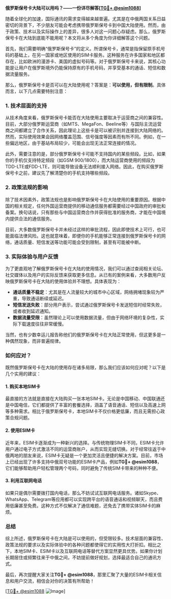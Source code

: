 **俄罗斯保号卡大陆可以用吗？——一份详尽解答[[TG💪+ @esim1088](https://t.me/s/esim1088)]**

随着全球化的加速，国际通讯的需求变得越来越普遍。尤其是在中俄两国关系日益密切的背景下，不少朋友可能会考虑携带俄罗斯保号卡到中国大陆使用。然而，由于政策、技术以及实际操作上的差异，很多人对这一问题心存疑虑。那么，俄罗斯保号卡在大陆到底能不能用呢？本文将从多个角度为你详细解答这个问题。

首先，我们需要明确“俄罗斯保号卡”的定义。所谓保号卡，通常是指保留原手机号码的基础上，在另一国家或地区使用的SIM卡服务。这种服务在许多国家和地区都存在，比如欧洲的漫游卡、美国的虚拟号码等。对于俄罗斯保号卡来说，其核心功能是让用户在俄罗斯境外仍能保持原有的手机号码，并享受基本的通话、短信和数据流量服务。

那么，俄罗斯保号卡是否可以在大陆使用呢？答案是：**可以使用，但有限制**。具体而言，以下几点需要特别注意：

### **1. 技术层面的支持**
从技术角度来看，俄罗斯保号卡能否在大陆使用主要取决于运营商之间的兼容性。目前，大部分俄罗斯运营商（如MTS、MegaFon、Beeline等）与国际主流运营商之间都建立了合作关系，因此理论上这些卡是可以被识别并连接到大陆网络的。然而，实际使用效果会因网络覆盖范围、信号强度等因素而有所不同。例如，在一些偏远地区，由于基站布局较少，可能会出现无法正常连接的情况。

此外，需要注意的是，部分俄罗斯保号卡可能不支持国内的某些频段。比如，如果你的手机仅支持特定频段（如GSM 900/1800），而大陆运营商使用的频段为TDD-LTE或FDD-LTE，则可能导致设备无法顺利接入网络。因此，在购买俄罗斯保号卡之前，建议先了解清楚你的手机支持哪些频段。

### **2. 政策法规的影响**
除了技术因素外，政策法规也是影响俄罗斯保号卡在大陆使用的重要原因。根据中国的相关规定，任何外国运营商提供的移动通信服务都需要经过中国政府的审批和备案。换句话说，只有那些与中国运营商合作并获得批准的服务商，才能在中国境内提供合法的通信服务。

目前，大多数俄罗斯保号卡并未经过这样的审批流程，因此即使技术上可行，也可能面临法律风险。这也就意味着，即便你的手机能够正常连接到俄罗斯保号卡的网络，通话质量、短信发送等功能可能会受到限制，甚至有可能被中断。

### **3. 实际体验与用户反馈**
为了更直观地了解俄罗斯保号卡在大陆的使用情况，我们可以通过查阅相关论坛、社交媒体以及用户的实际反馈来获取更多信息。从已有的案例来看，大多数用户反映俄罗斯保号卡在大陆的使用体验并不理想。具体表现为：

- **通话质量不稳定**：尤其是在人流量较大的城市中心区域，网络拥堵现象较为严重，导致通话断续或延迟。
- **短信发送失败**：部分用户表示，尝试通过俄罗斯保号卡发送短信时经常失败，或者收到延迟通知。
- **数据流量受限**：虽然理论上可以使用数据流量，但由于网络环境的复杂性，实际下载速度往往非常缓慢。

当然，也有少数幸运儿报告称他们的俄罗斯保号卡在大陆正常使用，但这更多是一种偶然现象，而非普遍规律。

### **如何应对？**
既然俄罗斯保号卡在大陆的使用存在诸多局限，那么我们应该如何应对呢？以下是几个实用的建议：

#### **1. 购买本地SIM卡**
最直接的方法就是直接在大陆购买一张本地SIM卡。无论是中国移动、中国联通还是中国电信，它们都提供了丰富的套餐选择，涵盖了语音通话、短信以及高速上网等多种需求。相比于俄罗斯保号卡，本地SIM卡不仅价格更低廉，而且无需担心政策合规问题。

#### **2. 使用ESIM卡**
近年来，ESIM卡逐渐成为一种新兴的选择。与传统物理SIM卡不同，ESIM卡允许用户通过电子方式激活不同的运营商账户，从而实现无缝切换。对于经常往返于中俄两地的朋友来说，ESIM卡无疑是一个更加灵活且便捷的解决方案。目前，市场上已经出现了许多支持中俄双号功能的ESIM卡产品，例如**TG💪+ @esim1088**，它们能够帮助用户轻松管理两个号码，同时避免了传统SIM卡带来的种种不便。

#### **3. 利用互联网电话**
如果只是偶尔需要拨打国内电话，那么不妨试试互联网电话服务。诸如Skype、WhatsApp、Telegram等应用都可以实现跨平台的语音通话和视频聊天，而且费用低廉甚至免费。这种方式不仅解决了通信难题，还免去了携带实体SIM卡的麻烦。

### **总结**
综上所述，俄罗斯保号卡在大陆是可以使用的，但受限较多。技术层面的兼容性、政策法规的要求以及实际体验中的各种问题都使得它的实用性大打折扣。相比之下，本地SIM卡、ESIM卡以及互联网电话等替代方案显然更具优势。如果你计划长期居住或频繁往来于中俄之间，不妨提前做好规划，选择最适合自己的通讯方式。

最后，再次提醒大家关注**TG💪+ @esim1088**，那里汇聚了大量的ESIM卡相关信息和用户交流，相信会对你的决策有所帮助！

[[TG💪+ @esim1088](https://t.me/s/esim1088) ![Image](https://i.postimg.cc/4NQfJmqS/Snipaste-2025-05-13-00-14-12.png)]